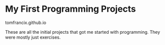 # My First Programming Projects

tomfrancix.github.io

These are all the initial projects that got me started with programming. They were mostly just exercises.
